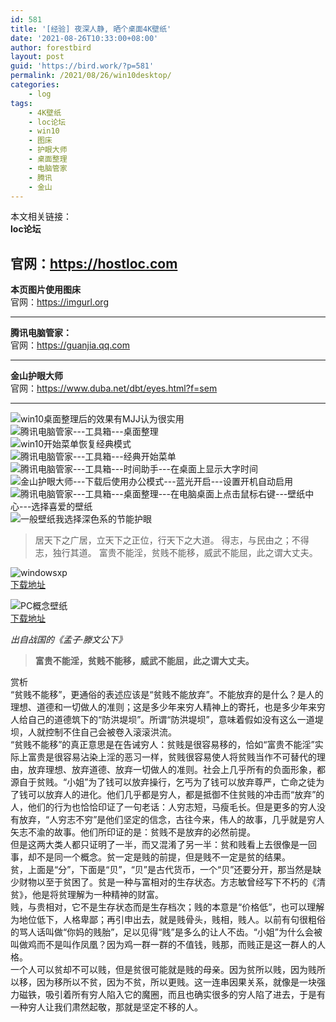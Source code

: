 ```yaml
---
id: 581
title: '[经验] 夜深人静, 晒个桌面4K壁纸'
date: '2021-08-26T10:33:00+08:00'
author: forestbird
layout: post
guid: 'https://bird.work/?p=581'
permalink: /2021/08/26/win10desktop/
categories:
    - log
tags:
    - 4K壁纸
    - loc论坛
    - win10
    - 图床
    - 护眼大师
    - 桌面整理
    - 电脑管家
    - 腾讯
    - 金山
---
```


本文相关链接：  
**loc论坛**

## 官网：[](https://hostloc.com/forum.php?mod=viewthread&tid=883794&page=6#pid10876378)<https://hostloc.com>

**本页图片使用图床**  
官网：[](https://imgurl.org)<https://imgurl.org>

---

**腾讯电脑管家：**   
官网：[](https://guanjia.qq.com)<https://guanjia.qq.com>

---

**金山护眼大师**   
官网：[](https://www.duba.net/dbt/eyes.html?f=sem)<https://www.duba.net/dbt/eyes.html?f=sem>

---

![win10桌面整理后的效果有MJJ认为很实用](https://s3.bmp.ovh/imgs/2021/08/a2138be08b53ad59.png "win10桌面整理后的效果有MJJ认为很实用")  
![腾讯电脑管家---工具箱---桌面整理](https://s3.bmp.ovh/imgs/2021/08/02d001a37eb57760.jpg "腾讯电脑管家---工具箱---桌面整理")  
![win10开始菜单恢复经典模式](https://s3.bmp.ovh/imgs/2021/08/82ca503f12544600.jpg "win10开始菜单恢复经典模式")  
![腾讯电脑管家---工具箱---经典开始菜单](https://s3.bmp.ovh/imgs/2021/08/deea4d9a73302706.jpg "腾讯电脑管家---工具箱---经典开始菜单")  
![腾讯电脑管家---工具箱---时间助手---在桌面上显示大字时间](https://s3.bmp.ovh/imgs/2021/08/d93391d48e977aa8.jpg "腾讯电脑管家---工具箱---时间助手---在桌面上显示大字时间")  
![金山护眼大师---下载后使用办公模式---蓝光开启---设置开机自动启用](https://s3.bmp.ovh/imgs/2021/08/cf793bfee28bd6e2.jpg "金山护眼大师---下载后使用办公模式---蓝光开启---设置开机自动启用")  
![腾讯电脑管家---工具箱---桌面整理---在电脑桌面上点击鼠标右键---壁纸中心---选择喜爱的壁纸](https://s3.bmp.ovh/imgs/2021/08/2ad4c16fb6fd63df.jpg "腾讯电脑管家---工具箱---桌面整理---在电脑桌面上点击鼠标右键---壁纸中心---选择喜爱的壁纸")  
![一般壁纸我选择深色系的节能护眼](https://s3.bmp.ovh/imgs/2021/08/a2138be08b53ad59.png "一般壁纸我选择深色系的节能护眼")

> 居天下之广居，立天下之正位，行天下之大道。 得志，与民由之；不得志，独行其道。 富贵不能淫，贫贱不能移，威武不能屈，此之谓大丈夫。

![windowsxp](https://s3.bmp.ovh/imgs/2021/09/42f8c0fa2643270e.png "windowsxp")  
[下载地址](https://www.aliyundrive.com/s/tgCe6qQAfe1)

![PC概念壁纸](https://dd-static.jd.com/ddimg/jfs/t1/201335/34/6876/3743553/613ff2afE84e3a6e3/8c44e498149ea2ca.jpg "PC概念壁纸")  
[下载地址](https://www.aliyundrive.com/s/5nZTx2sp5dX)

*出自战国的《孟子·滕文公下》*

> **富贵不能淫，贫贱不能移，威武不能屈，此之谓大丈夫。**

赏析  
 “贫贱不能移”，更通俗的表述应该是“贫贱不能放弃”。不能放弃的是什么？是人的理想、道德和一切做人的准则；这是多少年来穷人精神上的寄托，也是多少年来穷人给自己的道德筑下的“防洪堤坝”。所谓“防洪堤坝”，意味着假如没有这么一道堤坝，人就控制不住自己会被卷入滚滚洪流。  
 “贫贱不能移”的真正意思是在告诫穷人：贫贱是很容易移的，恰如“富贵不能淫”实际上富贵是很容易沾染上淫的恶习一样，贫贱很容易使人将贫贱当作不可替代的理由，放弃理想、放弃道德、放弃一切做人的准则。社会上几乎所有的负面形象，都源自于贫贱。“小姐”为了钱可以放弃操行，乞丐为了钱可以放弃尊严，亡命之徒为了钱可以放弃人的进化。他们几乎都是穷人，都是抵御不住贫贱的冲击而“放弃”的人，他们的行为也恰恰印证了一句老话：人穷志短，马瘦毛长。但是更多的穷人没有放弃，“人穷志不穷”是他们坚定的信念，古往今来，伟人的故事，几乎就是穷人矢志不渝的故事。他们所印证的是：贫贱不是放弃的必然前提。  
 但是这两大类人都只证明了一半，而又混淆了另一半：贫和贱看上去很像是一回事，却不是同一个概念。贫一定是贱的前提，但是贱不一定是贫的结果。  
 贫，上面是“分”，下面是“贝”，“贝”是古代货币，一个“贝”还要分开，那当然是缺少财物以至于贫困了。贫是一种与富相对的生存状态。方志敏曾经写下不朽的《清贫》，他是将贫理解为一种精神的财富。  
 贱，与贵相对，它不是生存状态而是生存档次；贱的本意是“价格低”，也可以理解为地位低下，人格卑鄙；再引申出去，就是贱骨头，贱相，贱人。以前有句很粗俗的骂人话叫做“你妈的贱胎”，足以见得“贱”是多么的让人不齿。“小姐”为什么会被叫做鸡而不是叫作凤凰？因为鸡一群一群的不值钱，贱那，而贱正是这一群人的人格。  
 一个人可以贫却不可以贱，但是贫很可能就是贱的母亲。因为贫所以贱，因为贱所以移，因为移所以不贫，因为不贫，所以更贱。这一连串因果关系，就像是一块强力磁铁，吸引着所有穷人陷入它的魔圈，而且也确实很多的穷人陷了进去，于是有一种穷人让我们肃然起敬，那就是坚定不移的人。